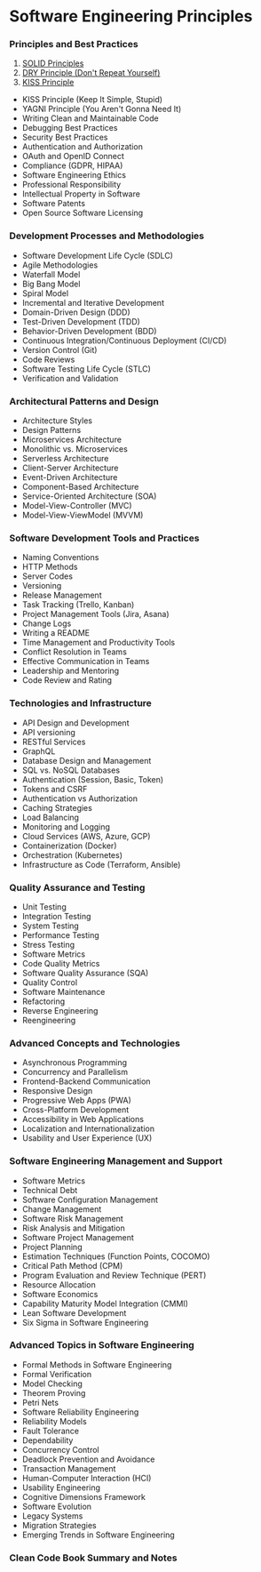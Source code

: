 # Software Engineering Principles

### Principles and Best Practices

1. [SOLID Principles](/sep/solid-principles.md)
2. [DRY Principle (Don't Repeat Yourself)](/sep/dry-principle.md)
2. [KISS Principle](/sep/kiss-principle.md)

- KISS Principle (Keep It Simple, Stupid)
- YAGNI Principle (You Aren't Gonna Need It)
- Writing Clean and Maintainable Code
- Debugging Best Practices
- Security Best Practices
- Authentication and Authorization
- OAuth and OpenID Connect
- Compliance (GDPR, HIPAA)
- Software Engineering Ethics
- Professional Responsibility
- Intellectual Property in Software
- Software Patents
- Open Source Software Licensing

### Development Processes and Methodologies

- Software Development Life Cycle (SDLC)
- Agile Methodologies
- Waterfall Model
- Big Bang Model
- Spiral Model
- Incremental and Iterative Development
- Domain-Driven Design (DDD)
- Test-Driven Development (TDD)
- Behavior-Driven Development (BDD)
- Continuous Integration/Continuous Deployment (CI/CD)
- Version Control (Git)
- Code Reviews
- Software Testing Life Cycle (STLC)
- Verification and Validation

### Architectural Patterns and Design

- Architecture Styles
- Design Patterns
- Microservices Architecture
- Monolithic vs. Microservices
- Serverless Architecture
- Client-Server Architecture
- Event-Driven Architecture
- Component-Based Architecture
- Service-Oriented Architecture (SOA)
- Model-View-Controller (MVC)
- Model-View-ViewModel (MVVM)

### Software Development Tools and Practices

- Naming Conventions
- HTTP Methods
- Server Codes
- Versioning
- Release Management
- Task Tracking (Trello, Kanban)
- Project Management Tools (Jira, Asana)
- Change Logs
- Writing a README
- Time Management and Productivity Tools
- Conflict Resolution in Teams
- Effective Communication in Teams
- Leadership and Mentoring
- Code Review and Rating

### Technologies and Infrastructure

- API Design and Development
- API versioning
- RESTful Services
- GraphQL
- Database Design and Management
- SQL vs. NoSQL Databases
- Authentication (Session, Basic, Token)
- Tokens and CSRF
- Authentication vs Authorization
- Caching Strategies
- Load Balancing
- Monitoring and Logging
- Cloud Services (AWS, Azure, GCP)
- Containerization (Docker)
- Orchestration (Kubernetes)
- Infrastructure as Code (Terraform, Ansible)

### Quality Assurance and Testing

- Unit Testing
- Integration Testing
- System Testing
- Performance Testing
- Stress Testing
- Software Metrics
- Code Quality Metrics
- Software Quality Assurance (SQA)
- Quality Control
- Software Maintenance
- Refactoring
- Reverse Engineering
- Reengineering

### Advanced Concepts and Technologies

- Asynchronous Programming
- Concurrency and Parallelism
- Frontend-Backend Communication
- Responsive Design
- Progressive Web Apps (PWA)
- Cross-Platform Development
- Accessibility in Web Applications
- Localization and Internationalization
- Usability and User Experience (UX)

### Software Engineering Management and Support

- Software Metrics
- Technical Debt
- Software Configuration Management
- Change Management
- Software Risk Management
- Risk Analysis and Mitigation
- Software Project Management
- Project Planning
- Estimation Techniques (Function Points, COCOMO)
- Critical Path Method (CPM)
- Program Evaluation and Review Technique (PERT)
- Resource Allocation
- Software Economics
- Capability Maturity Model Integration (CMMI)
- Lean Software Development
- Six Sigma in Software Engineering

### Advanced Topics in Software Engineering

- Formal Methods in Software Engineering
- Formal Verification
- Model Checking
- Theorem Proving
- Petri Nets
- Software Reliability Engineering
- Reliability Models
- Fault Tolerance
- Dependability
- Concurrency Control
- Deadlock Prevention and Avoidance
- Transaction Management
- Human-Computer Interaction (HCI)
- Usability Engineering
- Cognitive Dimensions Framework
- Software Evolution
- Legacy Systems
- Migration Strategies
- Emerging Trends in Software Engineering

### Clean Code Book Summary and Notes